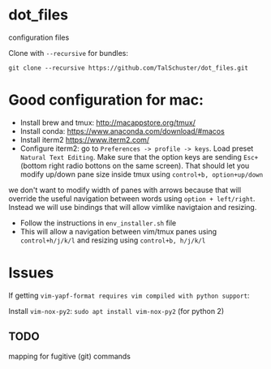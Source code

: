 # dot_files
configuration files

Clone with `--recursive` for bundles:

`git clone --recursive https://github.com/TalSchuster/dot_files.git`

# Good configuration for mac:
* Install brew and tmux: http://macappstore.org/tmux/
* Install conda: https://www.anaconda.com/download/#macos
* Install iterm2 https://www.iterm2.com/
* Configure iterm2: go to `Preferences -> profile -> keys`. Load preset `Natural Text Editing`. Make sure that the option keys are sending `Esc+` (bottom right radio bottons on the same screen). That should let you modify up/down pane size inside tmux using `control+b, option+up/down`

we don't want to modify width of panes with arrows because that will override the useful navigation between words using `option + left/right`. Instead we will use bindings that will allow vimlike navigtaion and resizing.

* Follow the instructions in `env_installer.sh` file 
* This will allow a navigation between vim/tmux panes using `control+h/j/k/l` and resizing using `control+b, h/j/k/l`

# Issues
If getting `vim-yapf-format requires vim compiled with python support`:

Install `vim-nox-py2`: `sudo apt install vim-nox-py2`
(for python 2)

## TODO

mapping for fugitive (git) commands
